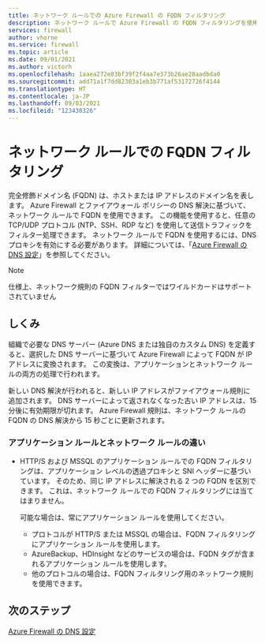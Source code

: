 ```yaml
---
title: ネットワーク ルールでの Azure Firewall の FQDN フィルタリング
description: ネットワーク ルールで Azure Firewall の FQDN フィルタリングを使用する方法
services: firewall
author: vhorne
ms.service: firewall
ms.topic: article
ms.date: 09/01/2021
ms.author: victorh
ms.openlocfilehash: 1aaea272e83bf39f2f4aa7e373b26ae28aadbda0
ms.sourcegitcommit: add71a1f7dd82303a1eb3b771af53172726f4144
ms.translationtype: HT
ms.contentlocale: ja-JP
ms.lasthandoff: 09/03/2021
ms.locfileid: "123430326"
---
```

# <a name="use-fqdn-filtering-in-network-rules"></a>ネットワーク ルールでの FQDN フィルタリング

完全修飾ドメイン名 (FQDN) は、ホストまたは IP アドレスのドメイン名を表します。 Azure Firewall とファイアウォール ポリシーの DNS 解決に基づいて、ネットワーク ルールで FQDN を使用できます。 この機能を使用すると、任意の TCP/UDP プロトコル (NTP、SSH、RDP など) を使用して送信トラフィックをフィルター処理できます。 ネットワーク ルールで FQDN を使用するには、DNS プロキシを有効にする必要があります。 詳細については、「[Azure Firewall の DNS 設定](dns-settings.md)」を参照してください。

> [!NOTE]
> 仕様上、ネットワーク規則の FQDN フィルターではワイルドカードはサポートされていません

## <a name="how-it-works"></a>しくみ

組織で必要な DNS サーバー (Azure DNS または独自のカスタム DNS) を定義すると、選択した DNS サーバーに基づいて Azure Firewall によって FQDN が IP アドレスに変換されます。 この変換は、アプリケーションとネットワーク ルールの両方の処理で行われます。

新しい DNS 解決が行われると、新しい IP アドレスがファイアウォール規則に追加されます。 DNS サーバーによって返されなくなった古い IP アドレスは、15 分後に有効期限が切れます。 Azure Firewall 規則は、ネットワーク ルールの FQDN の DNS 解決から 15 秒ごとに更新されます。

### <a name="differences-in-application-rules-vs-network-rules"></a>アプリケーション ルールとネットワーク ルールの違い

- HTTP/S および MSSQL のアプリケーション ルールでの FQDN フィルタリングは、アプリケーション レベルの透過プロキシと SNI ヘッダーに基づいています。 そのため、同じ IP アドレスに解決される 2 つの FQDN を区別できます。 これは、ネットワーク ルールでの FQDN フィルタリングには当てはまりません。 

   可能な場合は、常にアプリケーション ルールを使用してください。
  - プロトコルが HTTP/S または MSSQL の場合は、FQDN フィルタリングにアプリケーション ルールを使用します。
  - AzureBackup、HDInsight などのサービスの場合は、FQDN タグが含まれるアプリケーション ルールを使用します。
  - 他のプロトコルの場合は、FQDN フィルタリング用のネットワーク規則を使用できます。

## <a name="next-steps"></a>次のステップ

[Azure Firewall の DNS 設定](dns-settings.md)
